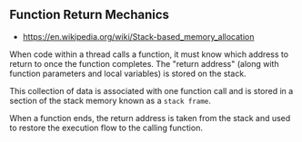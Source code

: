 ## Function Return Mechanics

- https://en.wikipedia.org/wiki/Stack-based_memory_allocation

When code within a thread calls a function, it must know which address to return to once the function completes. The "return address" (along with function parameters and local variables) is stored on the stack.

This collection of data is associated with one function call and is stored in a section of the stack memory known as a `stack frame`.

When a function ends, the return address is taken from the stack and used to restore the execution flow to the calling function.



